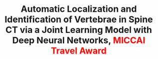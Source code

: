 ---
title: "Automatic Localization and Identification of Vertebrae in Spine CT via a Joint Learning Model with Deep Neural Networks, <font color=red>MICCAI Travel Award</font>"
authors: "Hao Chen&#42;, Chiyao Shen&#42;, Jing Qin, Dong Ni, Lin Shi, Jack C. Y. Cheng, Pheng-Ann Heng#" 
pub_date: "2015-11-18"
image: "/static/img/pub/2015_jcnn.png" 
doi: "10.1007/978-3-319-24553-9_63"
conf:
  - name: "MICCAI"
    url: "https://link.springer.com/chapter/10.1007/978-3-319-24553-9_63"
---